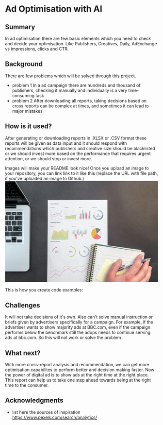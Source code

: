 # Ad Optimisation with AI

## Summary

In ad optimisation there are few basic elements which you need to check and decide your optimisation. Like Publishers, Creatives, Daily, AdExchange vs impressions, clicks and CTR.


## Background

There are few problems which will be solved through this project. 
* problem 1
  In a ad campaign there are hundreds and thousand of publishers, checking it manually and individually is a very time-consuming task
* problem 2
  After downloading all reports, taking decisions based on cross reports can be complex at times, and sometimes it can lead to major mistakes


## How is it used?

After generating or downloading reports in .XLSX or .CSV format these reports will be given as data input and it should respond with recommendations which publishers and creative size should be blacklisted or we should invest more based on the performance that requires urgent attention, or we should stop or invest more.

Images will make your README look nice!
Once you upload an image to your repository, you can link link to it like this (replace the URL with file path, if you've uploaded an image to Github.)
![image of report](/pexels-goumbik-669610.jpg)

This is how you create code examples:

## Challenges

It will not take decisions of it's own. Also can't solve manual instruction or briefs given by advertisers specifically for a campaign. For example, if the advertiser wants to show majority ads at BBC.com, even if the campaign performs below the benchmark still the adops needs to continue serving ads at bbc.com. So this will not work or solve the problem

## What next?

With more cross-report analysis and recommendation, we can get more optimisation capabilites to perform better and decision making faster. Now the power of digital ad is to show ads at the right time at the right place. This report can help us to take one step ahead towards being at the right time to the consumer. 


## Acknowledgments

* list here the sources of inspiration 
  https://www.pexels.com/search/analytics/ 

